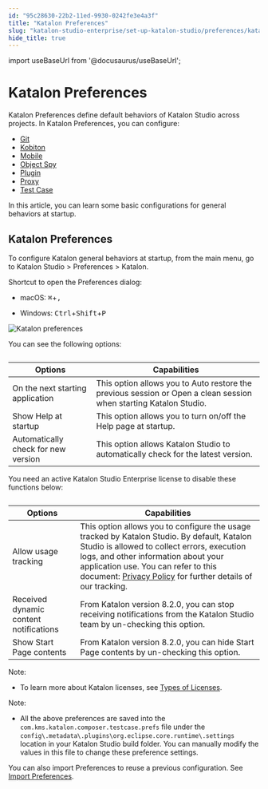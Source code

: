 ```yaml
---
id: "95c28630-22b2-11ed-9930-0242fe3e4a3f"
title: "Katalon Preferences"
slug: "katalon-studio-enterprise/set-up-katalon-studio/preferences/katalon-preferences"
hide_title: true
---
```

import useBaseUrl from '@docusaurus/useBaseUrl';


# <a id="id" class="anchor_top_offset"/><a id="ariaid-title1" class="anchor_top_offset"/>Katalon Preferences

<p xmlns="http://www.w3.org/1999/xhtml" className="p">Katalon Preferences define default behaviors of Katalon Studio   across projects. In Katalon Preferences, you can configure:</p> 
<ul xmlns="http://www.w3.org/1999/xhtml" className="ul"><li className="li">     <a className="xref" href="/docs/legacy/katalon-studio-enterprise/integration/git-integration/git-integration#id_2">Git</a>   </li><li className="li">     <a className="xref" href="/docs/legacy/katalon-studio-enterprise/integration/kobiton-integration#id_1">Kobiton</a>   </li><li className="li">     <a className="xref" href="/docs/legacy/katalon-studio-enterprise/set-up-katalon-studio/preferences/mobile-preferences">Mobile</a>   </li><li className="li">     <a className="xref" href="/docs/legacy/katalon-studio-enterprise/set-up-katalon-studio/preferences/object-spy-preferences">Object       Spy</a>   </li><li className="li">     <a className="xref" href="/docs/legacy/katalon-studio-enterprise/extend-katalon-studio/katalon-studio-plugins/using-plugins">Plugin</a>   </li><li className="li">     <a className="xref" href="/docs/legacy/katalon-studio-enterprise/set-up-katalon-studio/preferences/proxy-preferences">Proxy</a>   </li><li className="li">     <a className="xref" href="/docs/legacy/katalon-studio-enterprise/set-up-katalon-studio/preferences/test-case-preferences">Test       Case</a>   </li></ul> 
<p xmlns="http://www.w3.org/1999/xhtml" className="p">In this article, you can learn some basic configurations for   general behaviors at startup.</p> 

## <a id="id_1" class="anchor_top_offset"/>Katalon Preferences

<p xmlns="http://www.w3.org/1999/xhtml" className="p">To configure Katalon general behaviors at startup, from the main menu, go to <span className="ph uicontrol">Katalon Studio</span> &gt; <span className="ph uicontrol">Preferences</span> &gt; <span className="ph uicontrol">Katalon</span>.</p> 
<p xmlns="http://www.w3.org/1999/xhtml" className="p">Shortcut to open the <span className="ph uicontrol">Preferences</span> dialog:</p> 
<div xmlns="http://www.w3.org/1999/xhtml" className="p">
  <ul className="ul"><li className="li">
      <p className="p"><span className="ph uicontrol">macOS</span>: <kbd className="ph userinput">⌘</kbd>+<kbd className="ph userinput">,</kbd></p>
    </li><li className="li">
      <p className="p"><span className="ph uicontrol">Windows</span>: <kbd className="ph userinput">Ctrl</kbd>+<kbd className="ph userinput">Shift</kbd>+<kbd className="ph userinput">P</kbd></p>
    </li></ul>
</div>
<p xmlns="http://www.w3.org/1999/xhtml" className="p"><img className="image" width={600} src={useBaseUrl("/95c51e40-22b2-11ed-9930-0242fe3e4a3f.png")} alt="Katalon preferences" /> </p> 
<p xmlns="http://www.w3.org/1999/xhtml" className="p">You can see the following options:</p> 
<table xmlns="http://www.w3.org/1999/xhtml" className="table"><caption /><colgroup><col /><col /></colgroup><thead className="thead"><tr className><th className="entry anchor_top_offset" id="id_1__entry__1">Options</th><th className="entry anchor_top_offset" id="id_1__entry__2">Capabilities</th></tr></thead><tbody className="tbody"><tr className><td className="entry" headers="id_1__entry__1 id_1__entry__2 ">On the next starting application</td><td className="entry" headers="id_1__entry__1 id_1__entry__2 ">This option allows you to <span className="ph uicontrol">Auto restore the previous session</span> or <span className="ph uicontrol">Open a clean session</span> when starting Katalon Studio.</td></tr><tr className><td className="entry" headers="id_1__entry__1 id_1__entry__2 ">Show Help at startup</td><td className="entry" headers="id_1__entry__1 id_1__entry__2 ">This option allows you to turn on/off the <span className="ph uicontrol">Help</span> page at startup.</td></tr><tr className><td className="entry" headers="id_1__entry__1 id_1__entry__2 ">Automatically check for new version</td><td className="entry" headers="id_1__entry__1 id_1__entry__2 ">This option allows Katalon Studio to automatically check for the latest version.</td></tr></tbody></table> 
<p xmlns="http://www.w3.org/1999/xhtml" className="p">You need an active Katalon Studio Enterprise license to disable these functions below:</p> 
<table xmlns="http://www.w3.org/1999/xhtml" className="table"><caption /><thead className="thead"><tr className><th className="entry anchor_top_offset" id="id_1__entry__9">Options</th><th className="entry anchor_top_offset" id="id_1__entry__10">Capabilities</th></tr></thead><tbody className="tbody"><tr className><td className="entry" headers="id_1__entry__9 id_1__entry__10 ">Allow usage tracking</td><td className="entry" headers="id_1__entry__9 id_1__entry__10 ">This option allows you to configure the usage tracked by Katalon Studio. By default, Katalon Studio is allowed to collect errors, execution logs, and other information about your application use. You can refer to this document: <a className="xref j-external-link" href="https://www.katalon.com/terms/katalon/privacy-policy/" target="_blank">Privacy Policy</a> for further details of our tracking.</td></tr><tr className><td className="entry" headers="id_1__entry__9 id_1__entry__10 ">Received dynamic content notifications</td><td className="entry" headers="id_1__entry__9 id_1__entry__10 ">From Katalon version 8.2.0, you can stop receiving notifications from the Katalon Studio team by un-checking this option.</td></tr><tr className><td className="entry" headers="id_1__entry__9 id_1__entry__10 ">Show Start Page contents</td><td className="entry" headers="id_1__entry__9 id_1__entry__10 ">From Katalon version 8.2.0, you can hide Start Page contents by un-checking this option.</td></tr></tbody></table> 
<div xmlns="http://www.w3.org/1999/xhtml" className="note note note_note"><span className="note__title">Note:</span> 
  <ul className="ul"><li className="li">To learn more about Katalon licenses, see <a className="xref" href="/docs/legacy/products-and-licenses/katalon-studio-enterprise-and-runtime-engine-licenses/license-overview">Types of Licenses</a>.</li></ul>
</div>
<div xmlns="http://www.w3.org/1999/xhtml" className="note note note_note"><span className="note__title">Note:</span> 
  <ul className="ul"><li className="li">All the above preferences are saved into the <code className="ph codeph">com.kms.katalon.composer.testcase.prefs</code> file under the <code className="ph codeph">config\.metadata\.plugins\org.eclipse.core.runtime\.settings</code> location in your Katalon Studio build folder. You can manually modify the values in this file to change these preference settings.</li></ul>
</div>
<p xmlns="http://www.w3.org/1999/xhtml" className="p">You can also import Preferences to reuse a previous configuration. See <a className="xref" href="/docs/legacy/katalon-studio-enterprise/set-up-katalon-studio/preferences/import-preferences">Import Preferences</a>.</p> 
